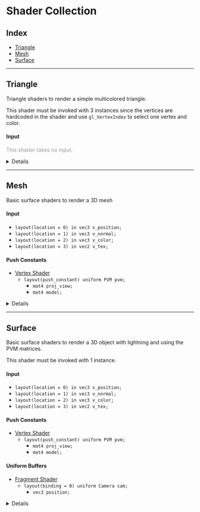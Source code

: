 # Shader Collection

## Index

- [Triangle](#Triangle)
- [Mesh](#Mesh)
- [Surface](#Surface)

___

## Triangle <!-- ========================= -->

Triangle shaders to render a simple multicolored triangle.

This shader must be invoked with 3 instances since the vertices
are hardcoded in the shader and use `gl_VertexIndex` to select
one vertex and color.

#### **Input**

<span style="color:#999999">This shader takes no input.</span>

<details>
    <img src="https://i.imgur.com/LA5B1d8.png" width="80%"/>
</details>

___
## Mesh <!-- ========================= -->

Basic surface shaders to render a 3D mesh

#### **Input**

- `layout(location = 0) in vec3 v_position;`
- `layout(location = 1) in vec3 v_normal;`
- `layout(location = 2) in vec3 v_color;`
- `layout(location = 3) in vec2 v_tex;`

#### **Push Constants**

- <ins>Vertex Shader</ins>
    - `layout(push_constant) uniform PVM pvm;`
        - `mat4 proj_view;`
        - `mat4 model;`

<details>
    <img src="https://i.imgur.com/T3t3AUv.png" width="80%"/>
</details>

___
## Surface <!-- ========================= -->

Basic surface shaders to render a 3D object with lightning and using the PVM matrices.

This shader must be invoked with 1 instance.

#### **Input**

- `layout(location = 0) in vec3 v_position;`
- `layout(location = 1) in vec3 v_normal;`
- `layout(location = 2) in vec3 v_color;`
- `layout(location = 3) in vec2 v_tex;`

#### **Push Constants**

- <ins>Vertex Shader</ins>
    - `layout(push_constant) uniform PVM pvm;`
        - `mat4 proj_view;`
        - `mat4 model;`

#### **Uniform Buffers**

- <ins>Fragment Shader</ins>
    - `layout(binding = 0) uniform Camera cam;`
        - `vec3 position;`

<details>
    <img src="https://imgur.com/g4JQWuq" width="80%"/>
</details>